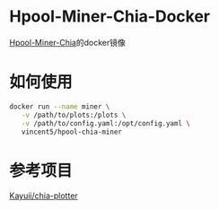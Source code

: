 # Hpool-Miner-Chia-Docker
[Hpool-Miner-Chia](https://github.com/hpool-dev/chia-miner/releases)的docker镜像

# 如何使用

```bash
docker run --name miner \
   -v /path/to/plots:/plots \
   -v /path/to/config.yaml:/opt/config.yaml \
   vincent5/hpool-chia-miner
```

# 参考项目
[Kayuii/chia-plotter](https://github.com/Kayuii/chia-plotter)